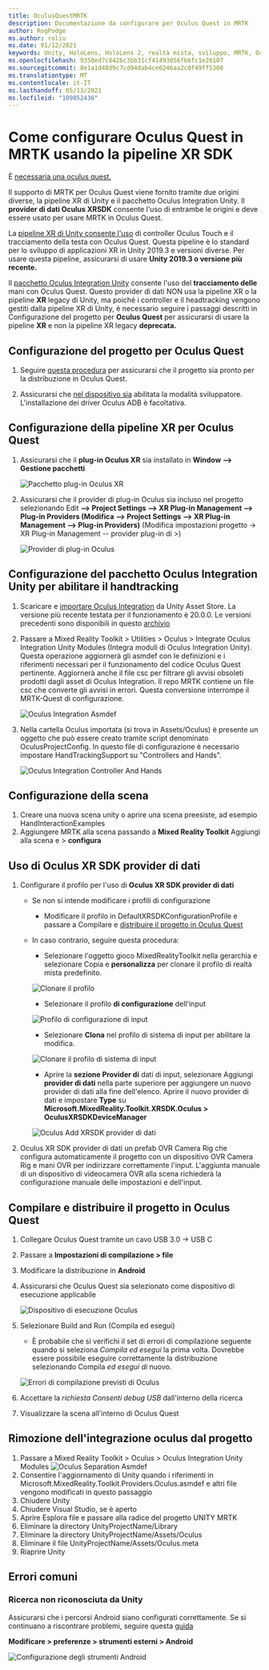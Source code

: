 ```yaml
---
title: OculusQuestMRTK
description: Documentazione da configurare per Oculus Quest in MRTK
author: RogPodge
ms.author: roliu
ms.date: 01/12/2021
keywords: Unity, HoloLens, HoloLens 2, realtà mista, sviluppo, MRTK, Oculus Quest,
ms.openlocfilehash: 9350ed7c8426c3bb31cf41493056fb6fc1e26107
ms.sourcegitcommit: 8e1a1d48d9c7cd94dab4ce6246aa2c0f49ff5308
ms.translationtype: MT
ms.contentlocale: it-IT
ms.lasthandoff: 05/13/2021
ms.locfileid: "109852436"
---
```

# <a name="how-to-configure-oculus-quest-in-mrtk-using-the-xr-sdk-pipeline"></a>Come configurare Oculus Quest in MRTK usando la pipeline XR SDK

È [necessaria una oculus quest.](https://www.oculus.com/quest/)

Il supporto di MRTK per Oculus Quest viene fornito tramite due origini diverse, la pipeline XR di Unity e il pacchetto Oculus Integration Unity. Il **provider di dati Oculus XRSDK** consente l'uso di entrambe le origini e deve essere usato per usare MRTK in Oculus Quest.

La [pipeline XR di Unity consente l'uso](https://docs.unity3d.com/Manual/XR.html) di controller Oculus Touch e il tracciamento della testa con Oculus Quest.
Questa pipeline è lo standard per lo sviluppo di applicazioni XR in Unity 2019.3 e versioni diverse. Per usare questa pipeline, assicurarsi di usare **Unity 2019.3 o versione più recente.**

Il [pacchetto Oculus Integration Unity](https://assetstore.unity.com/packages/tools/integration/oculus-integration-82022) consente l'uso del **tracciamento delle** mani con Oculus Quest.
Questo provider  di dati NON usa la pipeline XR o la pipeline **XR** legacy di Unity, ma poiché i controller e il headtracking vengono gestiti dalla pipeline XR di Unity, è necessario seguire i passaggi descritti in Configurazione del progetto per **Oculus Quest** per assicurarsi di usare la pipeline **XR** e non la pipeline XR legacy **deprecata.** 

## <a name="setting-up-project-for-the-oculus-quest"></a>Configurazione del progetto per Oculus Quest

1. Seguire [questa procedura](https://developer.oculus.com/documentation/unity/book-unity-gsg/) per assicurarsi che il progetto sia pronto per la distribuzione in Oculus Quest.

1. Assicurarsi che [nel dispositivo sia](https://developer.oculus.com/documentation/native/android/mobile-device-setup/) abilitata la modalità sviluppatore. L'installazione dei driver Oculus ADB è facoltativa.

## <a name="setting-up-the-xr-pipeline-for-oculus-quest"></a>Configurazione della pipeline XR per Oculus Quest

1. Assicurarsi che il **plug-in Oculus XR** sia installato in **Window --> Gestione pacchetti**

    ![Pacchetto plug-in Oculus XR](../images/cross-platform/oculus-quest/OculusXRPluginPackage.png)

1. Assicurarsi che il provider di plug-in Oculus sia incluso nel progetto selezionando Edit **--> Project Settings --> XR Plug-in Management --> Plug-in Providers (Modifica --> Project Settings --> XR Plug-in Management --> Plug-in Providers)** (Modifica impostazioni progetto -> XR Plug-in Management -- provider plug-in di >)

    ![Provider di plug-in Oculus](../images/cross-platform/oculus-quest/OculusPluginProvider.png)

## <a name="setting-up-the-oculus-integration-unity-package-to-enable-handtracking"></a>Configurazione del pacchetto Oculus Integration Unity per abilitare il handtracking

1. Scaricare e [importare Oculus Integration](https://assetstore.unity.com/packages/tools/integration/oculus-integration-82022) da Unity Asset Store. La versione più recente testata per il funzionamento è 20.0.0. Le versioni precedenti sono disponibili in questo [archivio](https://developer.oculus.com/downloads/package/unity-integration-archive/)

1. Passare a Mixed Reality Toolkit > Utilities > Oculus > Integrate Oculus Integration Unity Modules (Integra moduli di Oculus Integration Unity). Questa operazione aggiornerà gli asmdef con le definizioni e i riferimenti necessari per il funzionamento del codice Oculus Quest pertinente. Aggiornerà anche il file csc per filtrare gli avvisi obsoleti prodotti dagli asset di Oculus Integration. Il repo MRTK contiene un file csc che converte gli avvisi in errori. Questa conversione interrompe il MRTK-Quest di configurazione.

    ![Oculus Integration Asmdef](../images/cross-platform/oculus-quest/OculusIntegrationAsmdef.png)

1. Nella cartella Oculus importata (si trova in Assets/Oculus) è presente un oggetto che può essere creato tramite script denominato OculusProjectConfig. In questo file di configurazione è necessario impostare HandTrackingSupport su "Controllers and Hands".

    ![Oculus Integration Controller And Hands](../images/cross-platform/oculus-quest/OculusIntegrationControllerAndHands.png)

## <a name="setting-up-the-scene"></a>Configurazione della scena

1. Creare una nuova scena unity o aprire una scena preesiste, ad esempio HandInteractionExamples
1. Aggiungere MRTK alla scena passando a **Mixed Reality Toolkit** Aggiungi alla scena e  >  **configura**

## <a name="using-the-oculus-xr-sdk-data-provider"></a>Uso di Oculus XR SDK provider di dati

1. Configurare il profilo per l'uso di **Oculus XR SDK provider di dati**
    - Se non si intende modificare i profili di configurazione
        - Modificare il profilo in DefaultXRSDKConfigurationProfile e passare a Compilare e [distribuire il progetto in Oculus Quest](oculus-quest-mrtk.md#build-and-deploy-your-project-to-oculus-quest)

    - In caso contrario, seguire questa procedura:
        - Selezionare l'oggetto gioco MixedRealityToolkit nella gerarchia e selezionare Copia e **personalizza** per clonare il profilo di realtà mista predefinito.

        ![Clonare il profilo](../images/cross-platform/CloneProfile.png)

        - Selezionare il profilo **di configurazione** dell'input

        ![Profilo di configurazione di input](../images/cross-platform/InputConfigurationProfile.png)

        - Selezionare **Clona** nel profilo di sistema di input per abilitare la modifica.

        ![Clonare il profilo di sistema di input](../images/cross-platform/CloneInputSystemProfile.png)

        - Aprire la **sezione Provider di** dati di input, selezionare Aggiungi **provider di dati** nella parte superiore per aggiungere un nuovo provider di dati alla fine dell'elenco.  Aprire il nuovo provider di dati e impostare **Type** su **Microsoft.MixedReality.Toolkit.XRSDK.Oculus > OculusXRSDKDeviceManager**

        ![Oculus Add XRSDK provider di dati](../images/cross-platform/oculus-quest/OculusAddDataXRSDKProvider.png)

1. Oculus XR SDK provider di dati un prefab OVR Camera Rig che configura automaticamente il progetto con un dispositivo OVR Camera Rig e mani OVR per indirizzare correttamente l'input. L'aggiunta manuale di un dispositivo di videocamera OVR alla scena richiederà la configurazione manuale delle impostazioni e dell'input.

## <a name="build-and-deploy-your-project-to-oculus-quest"></a>Compilare e distribuire il progetto in Oculus Quest

1. Collegare Oculus Quest tramite un cavo USB 3.0 -> USB C
1. Passare a **Impostazioni di compilazione > file**
1. Modificare la distribuzione in **Android**
1. Assicurarsi che Oculus Quest sia selezionato come dispositivo di esecuzione applicabile

    ![Dispositivo di esecuzione Oculus](../images/cross-platform/oculus-quest/OculusRunDevice.png)

1. Selezionare Build and Run (Compila ed esegui)
    - È probabile che si verifichi il set di errori di compilazione seguente quando si seleziona *Compila ed esegui* la prima volta. Dovrebbe essere possibile eseguire correttamente la distribuzione selezionando Compila *ed esegui di* nuovo.

    ![Errori di compilazione previsti di Oculus](../images/cross-platform/oculus-quest/OculusExpectedBuildErrors.png)

1. Accettare la _richiesta Consenti debug USB_ dall'interno della ricerca
1. Visualizzare la scena all'interno di Oculus Quest

## <a name="removing-oculus-integration-from-the-project"></a>Rimozione dell'integrazione oculus dal progetto

1. Passare a Mixed Reality Toolkit > Oculus > Oculus Integration Unity Modules  ![ Oculus Separation Asmdef](../images/cross-platform/oculus-quest/OculusSeparationAsmdef.png)
1. Consentire l'aggiornamento di Unity quando i riferimenti in Microsoft.MixedReality.Toolkit.Providers.Oculus.asmdef e altri file vengono modificati in questo passaggio
1. Chiudere Unity
1. Chiudere Visual Studio, se è aperto
1. Aprire Esplora file e passare alla radice del progetto UNITY MRTK
1. Eliminare la directory UnityProjectName/Library
1. Eliminare la directory UnityProjectName/Assets/Oculus
1. Eliminare il file UnityProjectName/Assets/Oculus.meta
1. Riaprire Unity

## <a name="common-errors"></a>Errori comuni

### <a name="quest-not-recognized-by-unity"></a>Ricerca non riconosciuta da Unity

Assicurarsi che i percorsi Android siano configurati correttamente. Se si continuano a riscontrare problemi, seguire questa [guida](https://developer.oculus.com/documentation/unity/book-unity-gsg/#install-android-tools)

**Modificare > preferenze > strumenti esterni > Android**

![Configurazione degli strumenti Android](../images/cross-platform/oculus-quest/AndroidToolsConfig.png)

